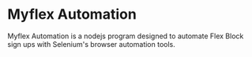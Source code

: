 # Myflex Automation

Myflex Automation is a nodejs program designed to automate Flex Block sign ups with Selenium's browser automation tools.

